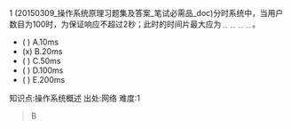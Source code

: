 1
(20150309_操作系统原理习题集及答案_笔试必需品_doc)分时系统中，当用户数目为100时，为保证响应不超过2秒；此时的时间片最大应为﹎﹎﹎﹎。
- ( ) A.10ms
- (x) B.20ms
- ( ) C.50ms
- ( ) D.100ms
- ( ) E.200ms

知识点:操作系统概述
出处:网络
难度:1
> B
